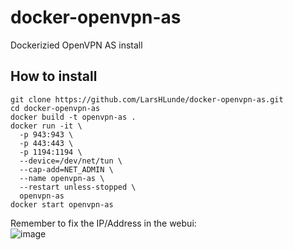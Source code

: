 # docker-openvpn-as
Dockerizied OpenVPN AS install

## How to install
```
git clone https://github.com/LarsHLunde/docker-openvpn-as.git
cd docker-openvpn-as
docker build -t openvpn-as .
docker run -it \
  -p 943:943 \
  -p 443:443 \
  -p 1194:1194 \
  --device=/dev/net/tun \
  --cap-add=NET_ADMIN \
  --name openvpn-as \
  --restart unless-stopped \
  openvpn-as
docker start openvpn-as
```

Remember to fix the IP/Address in the webui:  
![image](https://github.com/LarsHLunde/docker-openvpn-as/assets/5747758/a6bd3933-e97b-4f69-8be7-7eb8de8f71eb)
